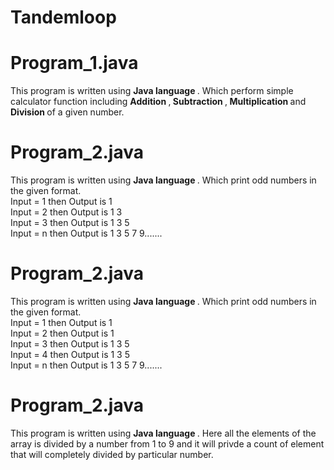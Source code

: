 # Tandemloop

<h1> Program_1.java </h1>  This program is written using <b> Java language </b>. Which perform simple calculator function including <b> Addition </b>,<b> Subtraction </b>,<b> Multiplication </b> and <b> Division </b> of a given number.

<h1> Program_2.java </h1>  This program is written using <b> Java language </b>. Which print odd numbers in the given format.<br>
Input = 1 then Output is 1 <br>
Input = 2 then Output is 1 3 <br>
Input = 3 then Output is 1 3 5 <br>
Input = n then Output is 1 3 5 7 9.......<br>

<h1> Program_2.java </h1>  This program is written using <b> Java language </b>. Which print odd numbers in the given format.<br>
Input = 1 then Output is 1 <br>
Input = 2 then Output is 1 <br>
Input = 3 then Output is 1 3 5 <br>
Input = 4 then Output is 1 3 5 <br>
Input = n then Output is 1 3 5 7 9.......<br>

<h1> Program_2.java </h1>  This program is written using <b> Java language </b>. Here all the elements of the array is divided by a number from 1 to 9 and it will privde a count of element that will completely divided by particular number.
